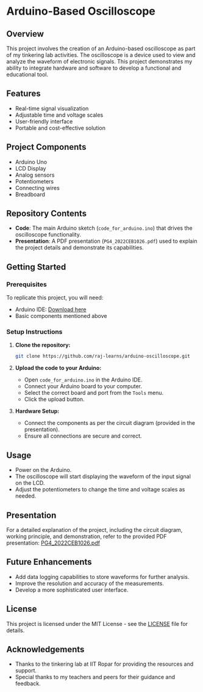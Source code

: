 # Arduino-Based Oscilloscope

## Overview

This project involves the creation of an Arduino-based oscilloscope as part of my tinkering lab activities. The oscilloscope is a device used to view and analyze the waveform of electronic signals. This project demonstrates my ability to integrate hardware and software to develop a functional and educational tool.

## Features

- Real-time signal visualization
- Adjustable time and voltage scales
- User-friendly interface
- Portable and cost-effective solution

## Project Components

- Arduino Uno
- LCD Display
- Analog sensors
- Potentiometers
- Connecting wires
- Breadboard

## Repository Contents

- **Code**: The main Arduino sketch (`code_for_arduino.ino`) that drives the oscilloscope functionality.
- **Presentation**: A PDF presentation (`PG4_2022CEB1026.pdf`) used to explain the project details and demonstrate its capabilities.

## Getting Started

### Prerequisites

To replicate this project, you will need:

- Arduino IDE: [Download here](https://www.arduino.cc/en/Main/Software)
- Basic components mentioned above

### Setup Instructions

1. **Clone the repository:**

   ```bash
   git clone https://github.com/raj-learns/arduino-oscilloscope.git
   ```

2. **Upload the code to your Arduino:**

   - Open `code_for_arduino.ino` in the Arduino IDE.
   - Connect your Arduino board to your computer.
   - Select the correct board and port from the `Tools` menu.
   - Click the upload button.

3. **Hardware Setup:**

   - Connect the components as per the circuit diagram (provided in the presentation).
   - Ensure all connections are secure and correct.

## Usage

- Power on the Arduino.
- The oscilloscope will start displaying the waveform of the input signal on the LCD.
- Adjust the potentiometers to change the time and voltage scales as needed.

## Presentation

For a detailed explanation of the project, including the circuit diagram, working principle, and demonstration, refer to the provided PDF presentation: [PG4_2022CEB1026.pdf](PG4_2022CEB1026.pdf)

## Future Enhancements

- Add data logging capabilities to store waveforms for further analysis.
- Improve the resolution and accuracy of the measurements.
- Develop a more sophisticated user interface.

## License

This project is licensed under the MIT License - see the [LICENSE](LICENSE) file for details.

## Acknowledgements

- Thanks to the tinkering lab at IIT Ropar for providing the resources and support.
- Special thanks to my teachers and peers for their guidance and feedback.

